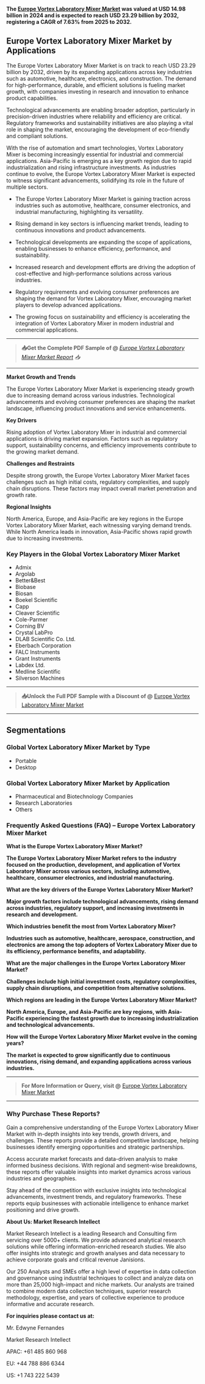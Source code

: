 <p><strong>The <a href="https://www.marketresearchintellect.com/download-sample/?rid=1083818&amp;utm_source=Pulse-April-Europe&amp;utm_medium=852">Europe Vortex Laboratory Mixer Market</a> was valued at USD 14.98 billion in 2024 and is expected to reach USD 23.29 billion by 2032, registering a CAGR of 7.63% from 2025 to 2032.</strong></p><h2>Europe Vortex Laboratory Mixer Market by Applications&nbsp;</h2><p><p>The Europe Vortex Laboratory Mixer Market is on track to reach USD 23.29 billion by 2032, driven by its expanding applications across key industries such as automotive, healthcare, electronics, and construction. The demand for high-performance, durable, and efficient solutions is fueling market growth, with companies investing in research and innovation to enhance product capabilities.</p><p>Technological advancements are enabling broader adoption, particularly in precision-driven industries where reliability and efficiency are critical. Regulatory frameworks and sustainability initiatives are also playing a vital role in shaping the market, encouraging the development of eco-friendly and compliant solutions.</p><p>With the rise of automation and smart technologies, Vortex Laboratory Mixer is becoming increasingly essential for industrial and commercial applications. Asia-Pacific is emerging as a key growth region due to rapid industrialization and rising infrastructure investments. As industries continue to evolve, the Europe Vortex Laboratory Mixer Market is expected to witness significant advancements, solidifying its role in the future of multiple sectors.</p></p><ul><li><p>The Europe Vortex Laboratory Mixer Market is gaining traction across industries such as automotive, healthcare, consumer electronics, and industrial manufacturing, highlighting its versatility.</p></li><li><p>Rising demand in key sectors is influencing market trends, leading to continuous innovations and product advancements.</p></li><li><p>Technological developments are expanding the scope of applications, enabling businesses to enhance efficiency, performance, and sustainability.</p></li><li><p>Increased research and development efforts are driving the adoption of cost-effective and high-performance solutions across various industries.</p></li><li><p>Regulatory requirements and evolving consumer preferences are shaping the demand for Vortex Laboratory Mixer, encouraging market players to develop advanced applications.</p></li><li><p>The growing focus on sustainability and efficiency is accelerating the integration of Vortex Laboratory Mixer in modern industrial and commercial applications.</p></li></ul><hr /><blockquote><p><strong><span class="font-[700]">📥Get the Complete PDF Sample of @ </span></strong><em><span class="font-[700]"><a href="https://www.marketresearchintellect.com/download-sample/?rid=1083818&amp;utm_source=Pulse-April-Europe&amp;utm_medium=852" target="_blank" data-tracking-control-name="article-ssr-frontend-pulse_little-text-block" data-tracking-will-navigate="" data-test-link="">Europe Vortex Laboratory Mixer Market Report</a>&nbsp;📥</span></em></p></blockquote><hr /><p class="" data-start="77" data-end="360"><strong data-start="77" data-end="105">Market Growth and Trends</strong></p><p class="" data-start="77" data-end="360">The Europe Vortex Laboratory Mixer Market is experiencing steady growth due to increasing demand across various industries. Technological advancements and evolving consumer preferences are shaping the market landscape, influencing product innovations and service enhancements.</p><p class="" data-start="362" data-end="606"><strong data-start="362" data-end="377">Key Drivers</strong></p><p class="" data-start="362" data-end="606">Rising adoption of Vortex Laboratory Mixer in industrial and commercial applications is driving market expansion. Factors such as regulatory support, sustainability concerns, and efficiency improvements contribute to the growing market demand.</p><p class="" data-start="608" data-end="849"><strong data-start="608" data-end="637">Challenges and Restraints</strong></p><p class="" data-start="608" data-end="849">Despite strong growth, the Europe Vortex Laboratory Mixer Market faces challenges such as high initial costs, regulatory complexities, and supply chain disruptions. These factors may impact overall market penetration and growth rate.</p><p class="" data-start="851" data-end="1095"><strong data-start="851" data-end="872">Regional Insights</strong></p><p class="" data-start="851" data-end="1095">North America, Europe, and Asia-Pacific are key regions in the Europe Vortex Laboratory Mixer Market, each witnessing varying demand trends. While North America leads in innovation, Asia-Pacific shows rapid growth due to increasing investments.</p><p><h3>Key Players in the Global Vortex Laboratory Mixer Market </h3><ul><li>Admix</li><li> Argolab</li><li> Better&Best</li><li> Biobase</li><li> Biosan</li><li> Boekel Scientific</li><li> Capp</li><li> Cleaver Scientific</li><li> Cole-Parmer</li><li> Corning BV</li><li> Crystal LabPro</li><li> DLAB Scientific Co. Ltd.</li><li> Eberbach Corporation</li><li> FALC Instruments</li><li> Grant Instruments</li><li> Labdex Ltd.</li><li> Medline Scientific</li><li> Silverson Machines</li></ul></p><hr /><blockquote><p><strong>📥Unlock the Full PDF Sample with a Discount of @</strong> <a href="https://www.marketresearchintellect.com/ask-for-discount/?rid=1083818&amp;utm_source=Pulse-April-Europe&amp;utm_medium=852">Europe Vortex Laboratory Mixer Market</a></p></blockquote><hr /><p><h2>Segmentations</h2><h3>Global Vortex Laboratory Mixer Market by Type</h3><ul><li>Portable</li><li>Desktop</li></ul><h3>Global Vortex Laboratory Mixer Market by Application</h3><ul><li>Pharmaceutical and Biotechnology Companies</li><li>Research Laboratories</li><li>Others</li></ul></p><h3><strong>Frequently Asked Questions (FAQ) &ndash; Europe Vortex Laboratory Mixer Market</strong></h3><p><strong>What is the Europe Vortex Laboratory Mixer Market?</strong></p><p><strong>The Europe Vortex Laboratory Mixer Market refers to the industry focused on the production, development, and application of Vortex Laboratory Mixer across various sectors, including automotive, healthcare, consumer electronics, and industrial manufacturing.</strong></p><p><strong>What are the key drivers of the Europe Vortex Laboratory Mixer Market?</strong></p><p><strong>Major growth factors include technological advancements, rising demand across industries, regulatory support, and increasing investments in research and development.</strong></p><p><strong>Which industries benefit the most from Vortex Laboratory Mixer?</strong></p><p><strong>Industries such as automotive, healthcare, aerospace, construction, and electronics are among the top adopters of Vortex Laboratory Mixer due to its efficiency, performance benefits, and adaptability.</strong></p><p><strong>What are the major challenges in the Europe Vortex Laboratory Mixer Market?</strong></p><p><strong>Challenges include high initial investment costs, regulatory complexities, supply chain disruptions, and competition from alternative solutions.</strong></p><p><strong>Which regions are leading in the Europe Vortex Laboratory Mixer Market?</strong></p><p><strong>North America, Europe, and Asia-Pacific are key regions, with Asia-Pacific experiencing the fastest growth due to increasing industrialization and technological advancements.</strong></p><p><strong>How will the Europe Vortex Laboratory Mixer Market evolve in the coming years?</strong></p><p><strong>The market is expected to grow significantly due to continuous innovations, rising demand, and expanding applications across various industries.</strong></p><hr /><blockquote><p><span class="font-[700]"><strong>For More Information or Query, visit&nbsp;@</strong>&nbsp;</span><span class="font-[700]"><a href="https://www.marketresearchintellect.com/product/vortex-laboratory-mixer-market/?utm_source=Linkedin&utm_medium=852" target="_blank" data-tracking-control-name="article-ssr-frontend-pulse_little-text-block" data-tracking-will-navigate="" data-test-link="">Europe Vortex Laboratory Mixer Market</a></span></p></blockquote><hr /><h3><strong data-start="0" data-end="31">Why Purchase These Reports?</strong></h3><p class="" data-start="35" data-end="297">Gain a comprehensive understanding of the Europe Vortex Laboratory Mixer Market with in-depth insights into key trends, growth drivers, and challenges. These reports provide a detailed competitive landscape, helping businesses identify emerging opportunities and strategic partnerships.</p><p class="" data-start="299" data-end="540">Access accurate market forecasts and data-driven analysis to make informed business decisions. With regional and segment-wise breakdowns, these reports offer valuable insights into market dynamics across various industries and geographies.</p><p class="" data-start="542" data-end="784">Stay ahead of the competition with exclusive insights into technological advancements, investment trends, and regulatory frameworks. These reports equip businesses with actionable intelligence to enhance market positioning and drive growth.</p><p><strong><span class="font-[700]">About Us: Market Research Intellect</span></strong></p><p><span class="">Market Research Intellect is a leading Research and Consulting firm servicing over 5000+ clients. We provide advanced analytical research solutions while offering information-enriched research studies.&nbsp;</span>We also offer insights into strategic and growth analyses and data necessary to achieve corporate goals and critical revenue Janisions.</p><p><span class="">Our 250 Analysts and SMEs offer a high level of expertise in data collection and governance using industrial techniques to collect and analyze data on more than 25,000 high-impact and niche markets. Our analysts are trained to combine modern data collection techniques, superior research methodology, expertise, and years of collective experience to produce informative and accurate research.</span></p><p><strong>For inquiries please contact us at:</strong></p><p>Mr. Edwyne Fernandes</p><p>Market Research Intellect</p><p>APAC: +61 485 860 968</p><p>EU: +44 788 886 6344</p><p>US: +1 743 222 5439</p>